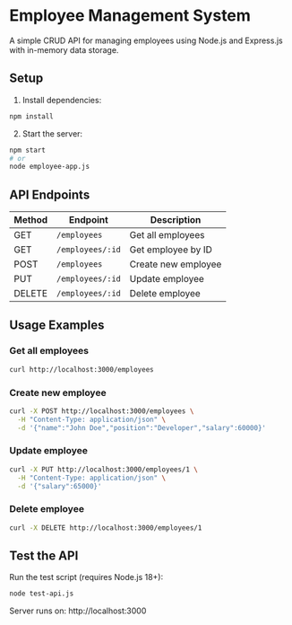 # Employee Management System

A simple CRUD API for managing employees using Node.js and Express.js with in-memory data storage.

## Setup

1. Install dependencies:
```bash
npm install
```

2. Start the server:
```bash
npm start
# or
node employee-app.js
```

## API Endpoints

| Method | Endpoint | Description |
|--------|----------|-------------|
| GET | `/employees` | Get all employees |
| GET | `/employees/:id` | Get employee by ID |
| POST | `/employees` | Create new employee |
| PUT | `/employees/:id` | Update employee |
| DELETE | `/employees/:id` | Delete employee |

## Usage Examples

### Get all employees
```bash
curl http://localhost:3000/employees
```

### Create new employee
```bash
curl -X POST http://localhost:3000/employees \
  -H "Content-Type: application/json" \
  -d '{"name":"John Doe","position":"Developer","salary":60000}'
```

### Update employee
```bash
curl -X PUT http://localhost:3000/employees/1 \
  -H "Content-Type: application/json" \
  -d '{"salary":65000}'
```

### Delete employee
```bash
curl -X DELETE http://localhost:3000/employees/1
```

## Test the API

Run the test script (requires Node.js 18+):
```bash
node test-api.js
```

Server runs on: http://localhost:3000
